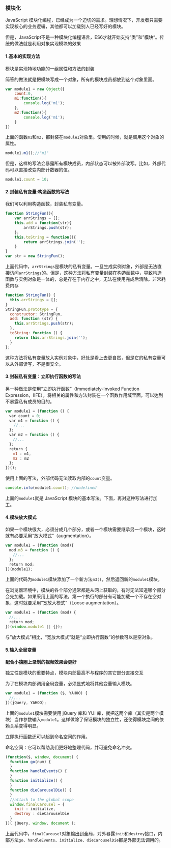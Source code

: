 ### 模块化

JavaScript 模块化编程，已经成为一个迫切的需求。理想情况下，开发者只需要实现核心的业务逻辑，其他都可以加载别人已经写好的模块。

但是，JavaScript不是一种模块化编程语言，ES6才就开始支持”类”和”模块“。传统的做法就是利用对象实现模块的效果

#### 1.基本的实现方法

模块是实现特地功能的一组属性和方法的封装

简答的做法就是把模块写成一个对象，所有的模块成员都放到这个对象里面。

```js
var module1 = new Object({
    count:0,
    m1:function(){
        console.log('m1');
    },
    m2:function(){
        console.log('m1');
    }
})
```

上面的函数`m1`和`m2`，都封装在`module1`对象里。使用的时候，就是调用这个对象的属性。

```js
module1.m1();//"m1"
```

但是，这样的写法会暴露所有模块成员，内部状态可以被外部改写。比如，外部代码可以直接改变内部计数器的值。

```js
module1.count = 10;
```

#### 2.封装私有变量:构造函数的写法

我们可以利用构造函数，封装私有变量。

```js
function StringFun(){
    var arrStrings = [];
    this.add = function(str){
        arrStrings.push(str);
    };
    this.toString = function(){
        return arrStrings.join('');
    }
}
var str = new StringFun();
```

 上面代码中，`arrStrings`是模块的私有变量。一旦生成实例对象，外部是无法直接访问`arrStrings`的。但是，这种方法将私有变量封装在构造函数中，导致构造函数与实例对象是一体的，总是存在于内存之中，无法在使用完成后清除。非常耗费内存 

```js
function StringFun() {
  this.arrStrings = [];
}
StringFun.prototype = {
  constructor: StringFun,
  add: function (str) {
    this.arrStrings.push(str);
  },
  toString: function () {
    return this.arrStrings.join('');
  }
};
```

这种方法将私有变量放入实例对象中，好处是看上去更自然，但是它的私有变量可以从外部读写，不是很安全。

#### 3.封装私有变量：立即执行函数的写法

另一种做法是使用“立即执行函数”（Immediately-Invoked Function Expression，IIFE），将相关的属性和方法封装在一个函数作用域里面，可以达到不暴露私有成员的目的。

```js
var module1 = (function () {
　var count = 0;
　var m1 = function () {
　  //...
　};
　var m2 = function () {
　　//...
　};
　return {
　　m1 : m1,
　　m2 : m2
　};
})();
```

使用上面的写法，外部代码无法读取内部的`count`变量。

```js
console.info(module1.count); //undefined
```

上面的`module1`就是 JavaScript 模块的基本写法。下面，再对这种写法进行加工。

#### 4.模块放大模式

如果一个模块很大，必须分成几个部分，或者一个模块需要继承另一个模块，这时就有必要采用“放大模式”（augmentation）。

```js
var module1 = (function (mod){
　mod.m3 = function () {
　　//...
　};
　return mod;
})(module1);
```

上面的代码为`module1`模块添加了一个新方法`m3()`，然后返回新的`module1`模块。

在浏览器环境中，模块的各个部分通常都是从网上获取的，有时无法知道哪个部分会先加载。如果采用上面的写法，第一个执行的部分有可能加载一个不存在空对象，这时就要采用”宽放大模式”（Loose augmentation）。

```js
var module1 = (function (mod) {
　//...
　return mod;
})(window.module1 || {});
```

与”放大模式”相比，“宽放大模式”就是“立即执行函数”的参数可以是空对象。

#### 5.输入全局变量

**配合小猿圈上录制的视频效果会更好**

独立性是模块的重要特点，模块内部最高不与程序的其它部分直接交互

为了在模块内部调用全局变量，必须显式地将其他变量输入模块。

```js
var module1 = (function ($, YAHOO) {
　//...
})(jQuery, YAHOO);
```

上面的`module1`模块需要使用 jQuery 库和 YUI 库，就把这两个库（其实是两个模块）当作参数输入`module1`。这样做除了保证模块的独立性，还使得模块之间的依赖关系变得明显。

立即执行函数还可以起到命名空间的作用。

命名空间：它可以帮助我们更好地整理代码，并可避免命名冲突。

```js
(function($, window, document) {
  function go(num) {
  }
  function handleEvents() {
  }
  function initialize() {
  }
  function dieCarouselDie() {
  }
  //attach to the global scope
  window.finalCarousel = {
    init : initialize,
    destroy : dieCarouselDie
  }
})( jQuery, window, document );
```

 上面代码中，`finalCarousel`对象输出到全局，对外暴露`init`和`destroy`接口，内部方法`go`、`handleEvents`、`initialize`、`dieCarouselDie`都是外部无法调用的。 